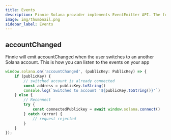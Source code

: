 ```yaml
---
title: Events
description: Finnie Solana provider implements EventEmitter API. The following are the events that will be emitted
image: img/thumbnail.png
sidebar_label: Events
---
```


## accountChanged

Finnie will emit accountChanged when the user switches to an another Solana account. This is how you can listen to the events on your app

```javascript
window.solana.on('accountChanged', (publicKey: PublicKey) => {
    if (publicKey) {
        // switched account is already connected
        const address = publicKey.toString()
        console.log(`Switched to account '${publicKey.toString()}'`)
    } else {
        // Reconnect
        try {
            const connectedPublickey = await window.solana.connect()
        } catch (error) {
            // request rejected
        }
    }
});
```